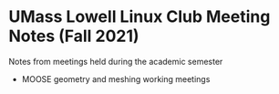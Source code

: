 # UMass Lowell Linux Club Meeting Notes (Fall 2021)
Notes from meetings held during the academic semester

+ MOOSE geometry and meshing working meetings
